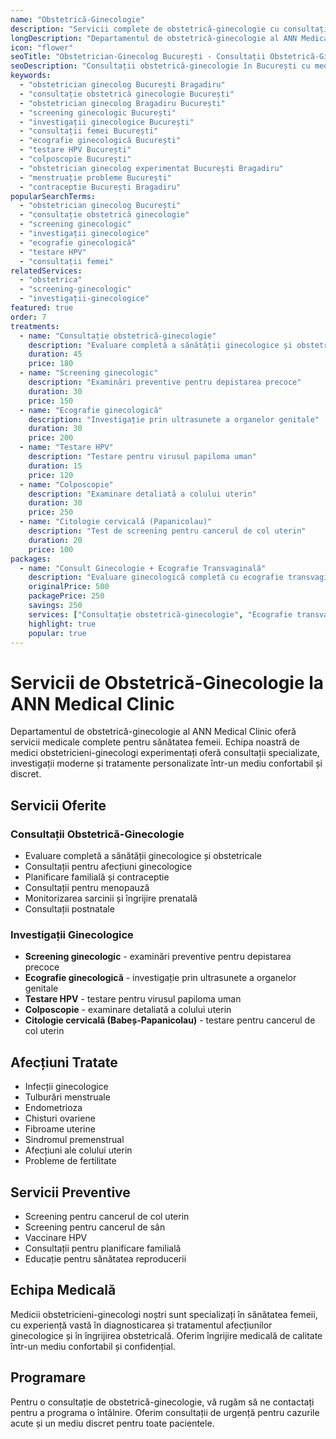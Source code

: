 ```yaml
---
name: "Obstetrică-Ginecologie"
description: "Servicii complete de obstetrică-ginecologie cu consultații specializate și investigații moderne"
longDescription: "Departamentul de obstetrică-ginecologie al ANN Medical Clinic oferă servicii medicale complete pentru sănătatea femeii. Echipa noastră de medici obstetricieni-ginecologi experimentați oferă consultații specializate, investigații moderne și tratamente personalizate într-un mediu confortabil și discret."
icon: "flower"
seoTitle: "Obstetrician-Ginecolog București - Consultații Obstetrică-Ginecologie | ANN Medical Clinic"
seoDescription: "Consultații obstetrică-ginecologie în București cu medici obstetricieni-ginecologi experimentați. Screening, consultații, investigații ginecologice. Programează-te la ANN Medical Clinic Bragadiru."
keywords:
  - "obstetrician ginecolog București Bragadiru"
  - "consultație obstetrică ginecologie București"
  - "obstetrician ginecolog Bragadiru București"
  - "screening ginecologic București"
  - "investigații ginecologice București"
  - "consultații femei București"
  - "ecografie ginecologică București"
  - "testare HPV București"
  - "colposcopie București"
  - "obstetrician ginecolog experimentat București Bragadiru"
  - "menstruație probleme București"
  - "contraceptie București Bragadiru"
popularSearchTerms:
  - "obstetrician ginecolog București"
  - "consultație obstetrică ginecologie"
  - "screening ginecologic"
  - "investigații ginecologice"
  - "ecografie ginecologică"
  - "testare HPV"
  - "consultații femei"
relatedServices:
  - "obstetrica"
  - "screening-ginecologic"
  - "investigații-ginecologice"
featured: true
order: 7
treatments:
  - name: "Consultație obstetrică-ginecologie"
    description: "Evaluare completă a sănătății ginecologice și obstetricale"
    duration: 45
    price: 180
  - name: "Screening ginecologic"
    description: "Examinări preventive pentru depistarea precoce"
    duration: 30
    price: 150
  - name: "Ecografie ginecologică"
    description: "Investigație prin ultrasunete a organelor genitale"
    duration: 30
    price: 200
  - name: "Testare HPV"
    description: "Testare pentru virusul papiloma uman"
    duration: 15
    price: 120
  - name: "Colposcopie"
    description: "Examinare detaliată a colului uterin"
    duration: 30
    price: 250
  - name: "Citologie cervicală (Papanicolau)"
    description: "Test de screening pentru cancerul de col uterin"
    duration: 20
    price: 100
packages:
  - name: "Consult Ginecologie + Ecografie Transvaginală"
    description: "Evaluare ginecologică completă cu ecografie transvaginală"
    originalPrice: 500
    packagePrice: 250
    savings: 250
    services: ["Consultație obstetrică-ginecologie", "Ecografie transvaginală"]
    highlight: true
    popular: true
---
```


# Servicii de Obstetrică-Ginecologie la ANN Medical Clinic

Departamentul de obstetrică-ginecologie al ANN Medical Clinic oferă servicii medicale complete pentru sănătatea femeii. Echipa noastră de medici obstetricieni-ginecologi experimentați oferă consultații specializate, investigații moderne și tratamente personalizate într-un mediu confortabil și discret.

## Servicii Oferite

### Consultații Obstetrică-Ginecologie

- Evaluare completă a sănătății ginecologice și obstetricale
- Consultații pentru afecțiuni ginecologice
- Planificare familială și contraceptie
- Consultații pentru menopauză
- Monitorizarea sarcinii și îngrijire prenatală
- Consultații postnatale

### Investigații Ginecologice

- **Screening ginecologic** - examinări preventive pentru depistarea precoce
- **Ecografie ginecologică** - investigație prin ultrasunete a organelor genitale
- **Testare HPV** - testare pentru virusul papiloma uman
- **Colposcopie** - examinare detaliată a colului uterin
- **Citologie cervicală (Babeș-Papanicolau)** - testare pentru cancerul de col uterin

## Afecțiuni Tratate

- Infecții ginecologice
- Tulburări menstruale
- Endometrioza
- Chisturi ovariene
- Fibroame uterine
- Sindromul premenstrual
- Afecțiuni ale colului uterin
- Probleme de fertilitate

## Servicii Preventive

- Screening pentru cancerul de col uterin
- Screening pentru cancerul de sân
- Vaccinare HPV
- Consultații pentru planificare familială
- Educație pentru sănătatea reproducerii

## Echipa Medicală

Medicii obstetricieni-ginecologi noștri sunt specializați în sănătatea femeii, cu experiență vastă în diagnosticarea și tratamentul afecțiunilor ginecologice și în îngrijirea obstetricală. Oferim îngrijire medicală de calitate într-un mediu confortabil și confidențial.

## Programare

Pentru o consultație de obstetrică-ginecologie, vă rugăm să ne contactați pentru a programa o întâlnire. Oferim consultații de urgență pentru cazurile acute și un mediu discret pentru toate pacientele.
